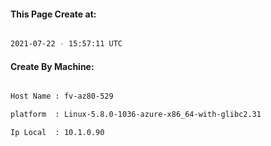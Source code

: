 
   
#### This Page Create at:

```bash

2021-07-22 - 15:57:11 UTC

```

#### Create By Machine:

```bash

Host Name : fv-az80-529

platform  : Linux-5.8.0-1036-azure-x86_64-with-glibc2.31

Ip Local  : 10.1.0.90

```

